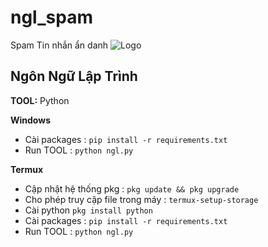 # ngl_spam
Spam Tin nhắn ẩn danh
![Logo](https://i.postimg.cc/8C8Mbx3Z/download.jpg)

## Ngôn Ngữ Lập Trình 

**TOOL:** Python

**Windows**
- Cài packages :  ```pip install -r requirements.txt```
- Run TOOL :  ```python ngl.py```

**Termux**
- Cập nhật hệ thống pkg :  ```pkg update && pkg upgrade```
- Cho phép truy cập file trong máy : ```termux-setup-storage```
- Cài python ```pkg install python```
- Cài packages :  ```pip install -r requirements.txt```
- Run TOOL :  ```python ngl.py```
